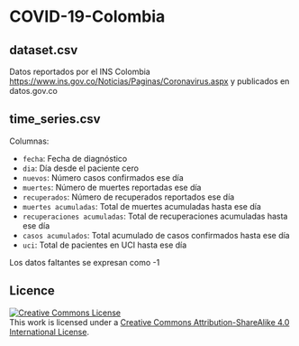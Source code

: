 # COVID-19-Colombia

## dataset.csv
Datos reportados por el INS Colombia https://www.ins.gov.co/Noticias/Paginas/Coronavirus.aspx y publicados en datos.gov.co

## time_series.csv

Columnas:

* `fecha`: Fecha de diagnóstico
* `dia`: Día desde el paciente cero
* `nuevos`: Número casos confirmados ese día
* `muertes`: Número de muertes reportadas ese día
* `recuperados`: Número de recuperados reportados ese día
* `muertes acumuladas`: Total de muertes acumuladas hasta ese día
* `recuperaciones acumuladas`: Total de recuperaciones acumuladas hasta ese día
* `casos acumulados`: Total acumulado de casos confirmados hasta ese día
* `uci`: Total de pacientes en UCI hasta ese día

Los datos faltantes se expresan como -1


## Licence
<a rel="license" href="http://creativecommons.org/licenses/by-sa/4.0/"><img alt="Creative Commons License" style="border-width:0" src="https://i.creativecommons.org/l/by-sa/4.0/80x15.png" /></a><br />This work is licensed under a <a rel="license" href="http://creativecommons.org/licenses/by-sa/4.0/">Creative Commons Attribution-ShareAlike 4.0 International License</a>.